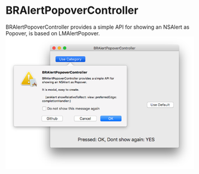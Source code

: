# BRAlertPopoverController
BRAlertPopoverController provides a simple API for showing an NSAlert as Popover, is based on LMAlertPopover.
![icon](https://github.com/BokkkRottt/BRAlertPopoverController/blob/master/BRAlertPopoverController/Screen%20Shot.png)
